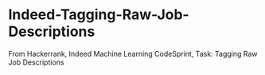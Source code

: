 # Indeed-Tagging-Raw-Job-Descriptions
From Hackerrank, Indeed Machine Learning CodeSprint, Task:  Tagging Raw Job Descriptions
